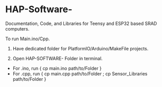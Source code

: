 # HAP-Software-
 Documentation, Code, and Libraries for Teensy and ESP32 based SRAD computers.                   


To run Main.ino/Cpp. 

1. Have dedicated folder for PlatformIO/Arduino/MakeFile projects. 

2. Open HAP-SOFTWARE- Folder in terminal. 

- For .ino, run { cp main.ino path/to/Folder } 
- For .cpp, run { cp main.cpp path/to/Folder ; cp Sensor_Libraries path/to/Folder }

